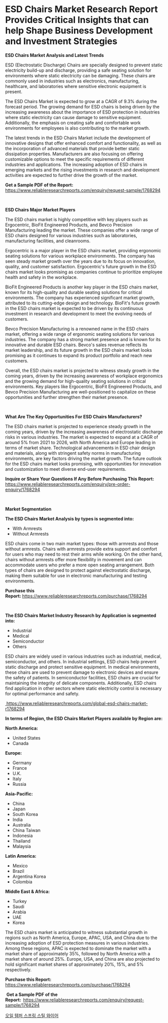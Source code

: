 <p><h1>ESD Chairs Market Research Report Provides Critical Insights that can help Shape Business Development and Investment Strategies</h1></p><p><strong>ESD Chairs Market Analysis and Latest Trends</strong></p>
<p><p>ESD (Electrostatic Discharge) Chairs are specially designed to prevent static electricity build-up and discharge, providing a safe seating solution for environments where static electricity can be damaging. These chairs are commonly used in industries such as electronics, manufacturing, healthcare, and laboratories where sensitive electronic equipment is present.</p><p>The ESD Chairs Market is expected to grow at a CAGR of 9.3% during the forecast period. The growing demand for ESD chairs is being driven by the increasing awareness about the importance of ESD protection in industries where static electricity can cause damage to sensitive equipment. Additionally, the emphasis on creating safe and comfortable work environments for employees is also contributing to the market growth.</p><p>The latest trends in the ESD Chairs Market include the development of innovative designs that offer enhanced comfort and functionality, as well as the incorporation of advanced materials that provide better static dissipation properties. Manufacturers are also focusing on offering customizable options to meet the specific requirements of different industries and applications. The increasing adoption of ESD chairs in emerging markets and the rising investments in research and development activities are expected to further drive the growth of the market.</p></p>
<p><strong>Get a Sample PDF of the Report:&nbsp;</strong> <a href="https://www.reliableresearchreports.com/enquiry/request-sample/1768294">https://www.reliableresearchreports.com/enquiry/request-sample/1768294</a></p>
<p>&nbsp;</p>
<p><strong>ESD Chairs Major Market Players</strong></p>
<p><p>The ESD chairs market is highly competitive with key players such as Ergocentric, BioFit Engineered Products, and Bevco Precision Manufacturing leading the market. These companies offer a wide range of ESD chairs designed for various industries such as laboratories, manufacturing facilities, and cleanrooms.</p><p>Ergocentric is a major player in the ESD chairs market, providing ergonomic seating solutions for various workplace environments. The company has seen steady market growth over the years due to its focus on innovation, quality, and customer satisfaction. Ergocentric's future growth in the ESD chairs market looks promising as companies continue to prioritize employee health and safety in the workplace.</p><p>BioFit Engineered Products is another key player in the ESD chairs market, known for its high-quality and durable seating solutions for critical environments. The company has experienced significant market growth, attributed to its cutting-edge design and technology. BioFit's future growth in the ESD chairs market is expected to be driven by its continuous investment in research and development to meet the evolving needs of customers.</p><p>Bevco Precision Manufacturing is a renowned name in the ESD chairs market, offering a wide range of ergonomic seating solutions for various industries. The company has a strong market presence and is known for its innovative and durable ESD chairs. Bevco's sales revenue reflects its market leadership, and its future growth in the ESD chairs market looks promising as it continues to expand its product portfolio and reach new customers.</p><p>Overall, the ESD chairs market is projected to witness steady growth in the coming years, driven by the increasing awareness of workplace ergonomics and the growing demand for high-quality seating solutions in critical environments. Key players like Ergocentric, BioFit Engineered Products, and Bevco Precision Manufacturing are well-positioned to capitalize on these opportunities and further strengthen their market presence.</p></p>
<p>&nbsp;</p>
<p><strong>What Are The Key Opportunities For ESD Chairs Manufacturers?</strong></p>
<p><p>The ESD chairs market is projected to experience steady growth in the coming years, driven by the increasing awareness of electrostatic discharge risks in various industries. The market is expected to expand at a CAGR of around 5% from 2021 to 2026, with North America and Europe leading in terms of market share. Technological advancements in ESD chair design and materials, along with stringent safety norms in manufacturing environments, are key factors driving the market growth. The future outlook for the ESD chairs market looks promising, with opportunities for innovation and customization to meet diverse end-user requirements.</p></p>
<p><strong>Inquire or Share Your Questions If Any Before Purchasing This Report:</strong> <a href="https://www.reliableresearchreports.com/enquiry/pre-order-enquiry/1768294">https://www.reliableresearchreports.com/enquiry/pre-order-enquiry/1768294</a></p>
<p>&nbsp;</p>
<p><strong>Market Segmentation</strong></p>
<p><strong>The ESD Chairs Market Analysis by types is segmented into:</strong></p>
<p><ul><li>With Armrests</li><li>Without Armrests</li></ul></p>
<p><p>ESD chairs come in two main market types: those with armrests and those without armrests. Chairs with armrests provide extra support and comfort for users who may need to rest their arms while working. On the other hand, chairs without armrests offer more flexibility in movement and can accommodate users who prefer a more open seating arrangement. Both types of chairs are designed to protect against electrostatic discharge, making them suitable for use in electronic manufacturing and testing environments.</p></p>
<p><strong>Purchase this Report:&nbsp;</strong><a href="https://www.reliableresearchreports.com/purchase/1768294">https://www.reliableresearchreports.com/purchase/1768294</a></p>
<p>&nbsp;</p>
<p><strong>The ESD Chairs Market Industry Research by Application is segmented into:</strong></p>
<p><ul><li>Industrial</li><li>Medical</li><li>Semiconductor</li><li>Others</li></ul></p>
<p><p>ESD chairs are widely used in various industries such as industrial, medical, semiconductor, and others. In industrial settings, ESD chairs help prevent static discharge and protect sensitive equipment. In medical environments, these chairs are used to prevent damage to electronic devices and ensure the safety of patients. In semiconductor facilities, ESD chairs are crucial for maintaining the integrity of delicate components. Additionally, ESD chairs find application in other sectors where static electricity control is necessary for optimal performance and safety.</p></p>
<p><a href="https://www.reliableresearchreports.com/global-esd-chairs-market-r1768294">&nbsp;https://www.reliableresearchreports.com/global-esd-chairs-market-r1768294</a></p>
<p><strong>In terms of Region, the ESD Chairs Market Players available by Region are:</strong></p>
<p>
    <p> <strong> North America: </strong>
        <ul>
            <li>United States</li>
            <li>Canada</li>
        </ul>
        </p> 
    <p> <strong> Europe: </strong>
        <ul>
            <li>Germany</li>
            <li>France</li>
            <li>U.K.</li>
            <li>Italy</li>
            <li>Russia</li>
        </ul>
        </p> 
    <p> <strong> Asia-Pacific: </strong>
        <ul>
            <li>China</li>
            <li>Japan</li>
            <li>South Korea</li>
            <li>India</li>
            <li>Australia</li>
            <li>China Taiwan</li>
            <li>Indonesia</li>
            <li>Thailand</li>
            <li>Malaysia</li>
        </ul>
        </p> 
    <p> <strong> Latin America: </strong>
        <ul>
            <li>Mexico</li>
            <li>Brazil</li>
            <li>Argentina Korea</li>
            <li>Colombia</li>
        </ul>
        </p> 
    <p> <strong> Middle East & Africa: </strong>
        <ul>
            <li>Turkey</li>
            <li>Saudi</li>
            <li>Arabia</li>
            <li>UAE</li>
            <li>Korea</li>
        </ul>
    </p>
    </p>
<p><p>The ESD chairs market is anticipated to witness substantial growth in regions such as North America, Europe, APAC, USA, and China due to the increasing adoption of ESD protection measures in various industries. Among these regions, APAC is expected to dominate the market with a market share of approximately 35%, followed by North America with a market share of around 25%. Europe, USA, and China are also projected to hold significant market shares of approximately 20%, 15%, and 5% respectively.</p></p>
<p><strong>Purchase this Report: </strong><a href="https://www.reliableresearchreports.com/purchase/1768294">https://www.reliableresearchreports.com/purchase/1768294</a></p>
<p>&nbsp;<strong>Get a Sample PDF of the Report:&nbsp;&nbsp;</strong><a href="https://www.reliableresearchreports.com/enquiry/request-sample/1768294">https://www.reliableresearchreports.com/enquiry/request-sample/1768294</a></p>
<p><strong></strong></p>
<p><p><a href="https://github.com/mdmazharulnwr786/Market-Research-Report-List-1/blob/main/2996697184844.md">오일 템퍼 스프링 스틸 와이어</a></p></p>